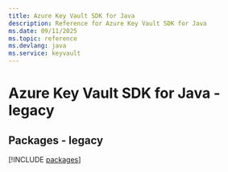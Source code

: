 ```yaml
---
title: Azure Key Vault SDK for Java
description: Reference for Azure Key Vault SDK for Java
ms.date: 09/11/2025
ms.topic: reference
ms.devlang: java
ms.service: keyvault
---
```

# Azure Key Vault SDK for Java - legacy
## Packages - legacy
[!INCLUDE [packages](key-vault-index.md)]